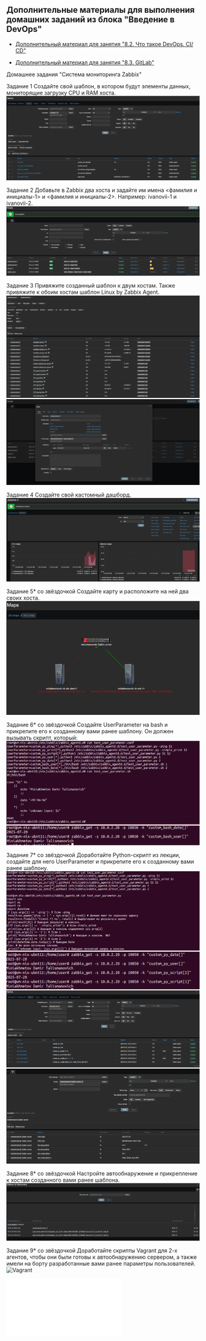 ## Дополнительные материалы для выполнения домашних заданий из блока "Введение в DevOps"


- [Дополнительный материал для занятия "8.2. Что такое DevOps. СI/СD"](CICD/8.2-hw.md)

- [Дополнительный материал для занятия "8.3. GitLab"](https://github.com/netology-code/sdvps-materials/tree/main/gitlab)

Домашнее задания "Система мониторинга Zabbix"

Задание 1
Создайте свой шаблон, в котором будут элементы данных, мониторящие загрузку CPU и RAM хоста.
![Zadanie 1](image.png)

Задание 2
Добавьте в Zabbix два хоста и задайте им имена <фамилия и инициалы-1> и <фамилия и инициалы-2>. Например: ivanovii-1 и ivanovii-2.
![Zadanie 2. Hosts](image-1.png)


Задание 3
Привяжите созданный шаблон к двум хостам. Также привяжите к обоим хостам шаблон Linux by Zabbix Agent.
![Задание-3](image-5.png)
![Сделал клон "Linux by zabbix 2", удалил оттуда задания продублированные из Zadanie 1". Со вторым сервером аналогично.](image-4.png)

Задание 4
Создайте свой кастомный дашборд.
![Zadanie 4](image-3.png)

Задание 5* со звёздочкой
Создайте карту и расположите на ней два своих хоста.
![Test Map](image-7.png)

Задание 6* со звёздочкой
Создайте UserParameter на bash и прикрепите его к созданному вами ранее шаблону. Он должен вызывать скрипт, который:
![Настройки агента](image-12.png)
![Тест zabbix_get](image-13.png)

Задание 7* со звёздочкой
Доработайте Python-скрипт из лекции, создайте для него UserParameter и прикрепите его к созданному вами ранее шаблону. 
![Параметры скриптов на сервере](image-8.png)
![Тесты zappix_get](image-9.png)
![Items](image-10.png)
![Latest Data](image-11.png)

Задание 8* со звёздочкой
Настройте автообнаружение и прикрепление к хостам созданного вами ранее шаблона.
![Discovery Status](image-14.png)

Задание 9* со звёздочкой
Доработайте скрипты Vagrant для 2-х агентов, чтобы они были готовы к автообнаружению сервером, а также имели на борту разработанные вами ранее параметры пользователей.
![Vagrant](Vagrantfile_zbx)

![zabbix-agent](zabbix-agent.sh)
